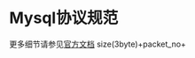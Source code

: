 # Mysql协议规范
更多细节请参见[官方文档](http://dev.mysql.com/doc/internals/en/client-server-protocol.html)
size(3byte)+packet_no+

